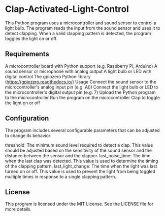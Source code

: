 # Clap-Activated-Light-Control
This Python program uses a microcontroller and sound sensor to control a light bulb. The program reads the input from the sound sensor and uses it to detect clapping. When a valid clapping pattern is detected, the program toggles the light on or off.

## Requirements
A microcontroller board with Python support (e.g. Raspberry Pi, Arduino)
A sound sensor or microphone with analog output
A light bulb or LED with digital control
The gpiozero Python library (https://gpiozero.readthedocs.io/)
Usage
Connect the sound sensor to the microcontroller's analog input pin (e.g. A0)
Connect the light bulb or LED to the microcontroller's digital output pin (e.g. 7)
Upload the Python program to the microcontroller
Run the program on the microcontroller
Clap to toggle the light on or off

## Configuration
The program includes several configurable parameters that can be adjusted to change its behavior:

threshold: The minimum sound level required to detect a clap. This value should be adjusted based on the sensitivity of the sound sensor and the distance between the sensor and the clapper.
last_noise_time: The time when the last clap was detected. This value is used to determine the timing of the clapping pattern.
last_light_change: The time when the light was last turned on or off. This value is used to prevent the light from being toggled multiple times in response to a single clapping pattern.

## License
This program is licensed under the MIT License. See the LICENSE file for more details.
